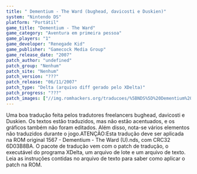 ```yaml
---
title: " Dementium - The Ward (bughead, davicosti e Duskien)"
system: "Nintendo DS"
platform: "Portátil"
game_title: "Dementium - The Ward"
game_category: "Aventura em primeira pessoa"
game_players: "1"
game_developer: "Renegade Kid"
game_publisher: "Gamecock Media Group"
game_release_date: "2007"
patch_author: "undefined"
patch_group: "Nenhum"
patch_site: "Nenhum"
patch_version: "???"
patch_release: "06/11/2007"
patch_type: "Delta (arquivo diff gerado pelo XDelta)"
patch_progress: "???"
patch_images: ["//img.romhackers.org/traducoes/%5BNDS%5D%20Dementium%20-%20bughead,%20davicosti%20e%20Duskien%20-%2001.png","//img.romhackers.org/traducoes/%5BNDS%5D%20Dementium%20-%20bughead,%20davicosti%20e%20Duskien%20-%2002.png","//img.romhackers.org/traducoes/%5BNDS%5D%20Dementium%20-%20bughead,%20davicosti%20e%20Duskien%20-%2003.png"]
---
```

Uma boa tradução feita pelos tradutores freelancers bughead, davicosti e Duskien. Os textos estão traduzidos, mas não estão acentuados, e os gráficos também não foram editados. Além disso, nota-se vários elementos não traduzidos durante o jogo.ATENÇÃO:Esta tradução deve ser aplicada na ROM original 1567 - Dementium - The Ward (U).nds, com CRC32 6D03B8BA. O pacote de tradução vem com o patch de tradução, o executável do programa XDelta, um arquivo de lote e um arquivo de texto. Leia as instruções contidas no arquivo de texto para saber como aplicar o patch na ROM.